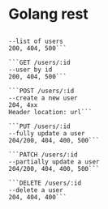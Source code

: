 # Golang rest
## 

```GET /users 
--list of users 
200, 404, 500```

```GET /users/:id 
--user by id 
200, 404, 500```

```POST /users/:id 
--create a new user 
204, 4xx
Header location: url```

```PUT /users/:id 
--fully update a user 
204/200, 404, 400, 500```

```PATCH /users/:id 
--partially update a user 
204/200, 404, 400, 500```

```DELETE /users/:id
--delete a user 
204, 404, 400```